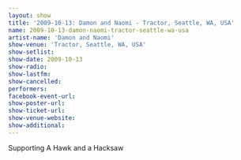 ```yaml
---
layout: show
title: '2009-10-13: Damon and Naomi - Tractor, Seattle, WA, USA'
name: 2009-10-13-damon-naomi-tractor-seattle-wa-usa
artist-name: 'Damon and Naomi'
show-venue: 'Tractor, Seattle, WA, USA'
show-setlist: 
show-date: 2009-10-13
show-radio: 
show-lastfm: 
show-cancelled: 
performers: 
facebook-event-url: 
show-poster-url: 
show-ticket-url: 
show-venue-website: 
show-additional: 
---
```


Supporting A Hawk and a Hacksaw